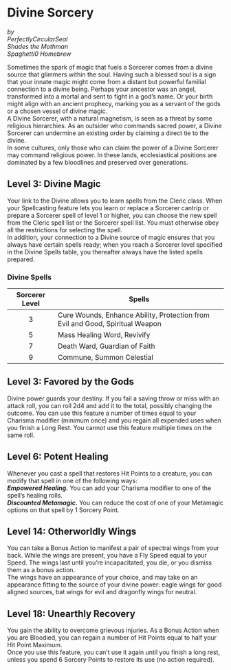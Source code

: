 # Divine Sorcery

*by*  
*PerfectlyCircularSeal*  
*Shades the Mothman*  
*Spaghetti0 Homebrew*  

Sometimes the spark of magic that fuels a Sorcerer comes from a divine source that glimmers within the soul. Having such a blessed soul is a sign that your innate magic might come from a distant but powerful familial connection to a divine being. Perhaps your ancestor was an angel, transformed into a mortal and sent to fight in a god’s name. Or your birth might align with an ancient prophecy, marking you as a servant of the gods or a chosen vessel of divine magic.  
A Divine Sorcerer, with a natural magnetism, is seen as a threat by some religious hierarchies. As an outsider who commands sacred power, a Divine Sorcerer can undermine an existing order by claiming a direct tie to the divine.  
In some cultures, only those who can claim the power of a Divine Sorcerer may command religious power. In these lands, ecclesiastical positions are dominated by a few bloodlines and preserved over generations.

## Level 3: Divine Magic
Your link to the Divine allows you to learn spells from the Cleric class. When your Spellcasting feature lets you learn or replace a Sorcerer cantrip or prepare a Sorcerer spell of level 1 or higher, you can choose the new spell from the Cleric spell list or the Sorcerer spell list. You must otherwise obey all the restrictions for selecting the spell.  
In addition, your connection to a Divine source of magic ensures that you always have certain spells ready; when you reach a Sorcerer level specified in the Divine Spells table, you thereafter always have the listed spells prepared.

### Divine Spells
| Sorcerer Level | Spells                                                                        |
|:--------------:|-------------------------------------------------------------------------------|
| 3              | Cure Wounds, Enhance Ability, Protection from Evil and Good, Spiritual Weapon |
| 5              | Mass Healing Word, Revivify                                                   |
| 7              | Death Ward, Guardian of Faith                                                 |
| 9              | Commune, Summon Celestial                                                     |

## Level 3: Favored by the Gods
Divine power guards your destiny. If you fail a saving throw or miss with an attack roll, you can roll 2d4 and add it to the total, possibly changing the outcome. You can use this feature a number of times equal to your Charisma modifier (minimum once) and you regain all expended uses when you finish a Long Rest. You cannot use this feature multiple times on the same roll.

## Level 6: Potent Healing
Whenever you cast a spell that restores Hit Points to a creature, you can modify that spell in one of the following ways:  
***Empowered Healing.*** You can add your Charisma modifier to one of the spell’s healing rolls.  
***Discounted Metamagic.*** You can reduce the cost of one of your Metamagic options on that spell by 1 Sorcery Point.

## Level 14: Otherworldly Wings
You can take a Bonus Action to manifest a pair of spectral wings from your back. While the wings are present, you have a Fly Speed equal to your Speed. The wings last until you’re incapacitated, you die, or you dismiss them as a bonus action.  
The wings have an appearance of your choice, and may take on an appearance fitting to the source of your divine power: eagle wings for good aligned sources, bat wings for evil and dragonfly wings for neutral.

## Level 18: Unearthly Recovery
You gain the ability to overcome grievous injuries. As a Bonus Action when you are Bloodied, you can regain a number of Hit Points equal to half your Hit Point Maximum.  
Once you use this feature, you can’t use it again until you finish a long rest, unless you spend 6 Sorcery Points to restore its use (no action required).